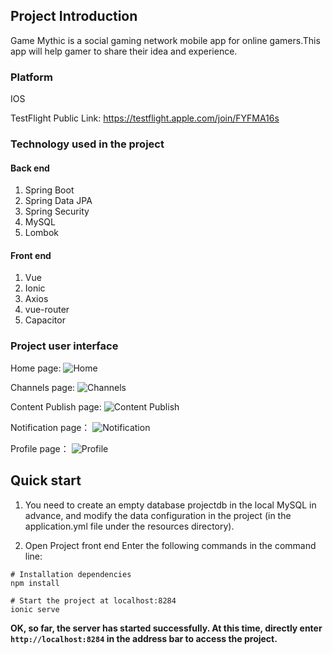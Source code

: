 ## Project Introduction

Game Mythic is a social gaming network mobile app for online gamers.This app will help gamer to share their idea and experience.

### Platform

IOS

TestFlight Public Link: https://testflight.apple.com/join/FYFMA16s



### Technology used in the project

#### Back end

1. Spring Boot
2. Spring Data JPA
3. Spring Security
4. MySQL
5. Lombok

#### Front end

1. Vue
2. Ionic
3. Axios
4. vue-router
5. Capacitor


### Project user interface

Home page:
![Home](https://github.com/kakaarotto/Image/blob/master/img/Home.PNG)

Channels page:
![Channels](https://github.com/kakaarotto/Image/blob/master/img/Channels.PNG)

Content Publish page:
![Content Publish](https://github.com/kakaarotto/Image/blob/master/img/ContentPublish.PNG)

Notification page：
![Notification](https://github.com/kakaarotto/Image/blob/master/img/Notification.PNG)

Profile page：
![Profile](https://github.com/kakaarotto/Image/blob/master/img/Profile.PNG)

## Quick start

1. You need to create an empty database projectdb in the local MySQL in advance, and modify the data configuration in the project (in the application.yml file under the resources directory).

2. Open Project front end Enter the following commands in the command line:

```
# Installation dependencies
npm install

# Start the project at localhost:8284
ionic serve

```
**OK, so far, the server has started successfully. At this time, directly enter `http://localhost:8284` in the address bar to access the project.**
